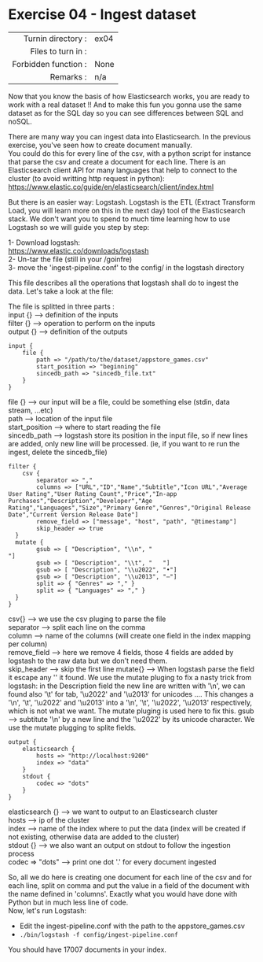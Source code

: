 # Exercise 04 - Ingest dataset 

|                         |                    |
| -----------------------:| ------------------ |
|   Turnin directory :    |  ex04              |
|   Files to turn in :    |   |
|   Forbidden function :  |  None              |
|   Remarks :             |  n/a               |

Now that you know the basis of how Elasticsearch works, you are ready to work with a real dataset !!
And to make this fun you gonna use the same dataset as for the SQL day so you can see differences between SQL and noSQL.

There are many way you can ingest data into Elasticsearch. In the previous exercise, you've seen how to create document manually.  
You could do this for every line of the csv, with a python script for instance that parse the csv and create a document for each line. There is an Elasticsearch client API for many languages that help to connect to the cluster (to avoid writting http request in python): <href src="https://www.elastic.co/guide/en/elasticsearch/client/index.html"><u><font color="blue">https://www.elastic.co/guide/en/elasticsearch/client/index.html</font></u></href>

But there is an easier way: Logstash. Logstash is the ETL (Extract Transform Load, you will learn more on this in the next day) tool of the Elasticsearch stack. We don't want you to spend to much time learning how to use Logstash so we will guide you step by step:

1- Download logstash:  
https://www.elastic.co/downloads/logstash  
2- Un-tar the file (still in your /goinfre)  
3- move the 'ingest-pipeline.conf' to the config/ in the logstash directory  

This file describes all the operations that logstash shall do to ingest the data. Let's take a look at the file:

The file is splitted in three parts :  
input {} --> definition of the inputs  
filter {} --> operation to perform on the inputs  
output {} --> definition of the outputs  

```
input {
	file { 
		path => "/path/to/the/dataset/appstore_games.csv"
		start_position => "beginning"
		sincedb_path => "sincedb_file.txt"
	}
}
```
file {} --> our input will be a file, could be something else (stdin, data stream, ...etc)  
path --> location of the input file  
start_position --> where to start reading the file  
sincedb_path --> logstash store its position in the input file, so if new lines are added, only new line will be processed. (ie, if you want to re run the ingest, delete the sincedb_file)  

```
filter {
	csv {
		separator => ","
		columns => ["URL","ID","Name","Subtitle","Icon URL","Average User Rating","User Rating Count","Price","In-app Purchases","Description","Developer","Age Rating","Languages","Size","Primary Genre","Genres","Original Release Date","Current Version Release Date"]
		remove_field => ["message", "host", "path", "@timestamp"]
		skip_header => true
  }
  mutate {
		gsub => [ "Description", "\\n", "
"]
		gsub => [ "Description", "\\t", "	"]
		gsub => [ "Description", "\\u2022", "•"]
		gsub => [ "Description", "\\u2013", "–"]
		split => { "Genres" => "," }
		split => { "Languages" => "," }
  }
}
```
csv{} --> we use the csv pluging to parse the file  
separator --> split each line on the comma  
column --> name of the columns (will create one field in the index mapping per column)  
remove_field --> here we remove 4 fields, those 4 fields are added by logstash to the raw data but we don't need them.  
skip_header --> skip the first line
mutate{} --> When logstash parse the field it escape any '\' it found. We use the mutate pluging to fix a nasty trick from logstash: in the Description field the new line are written with '\n', we can found also '\t' for tab, '\u2022' and '\u2013' for unicodes .... 
This changes a '\n', '\t', '\u2022' and '\u2013' into a '\\n', '\\t', '\\u2022', '\\u2013' respectively, which is not what we want. The mutate pluging is used here to fix this.
gsub --> subtitute '\\n' by a new line and the '\\u2022' by its unicode character.
We use the mutate plugging to splite fields.

```
output {
	elasticsearch {
		hosts => "http://localhost:9200"
		index => "data"
	}
	stdout {
		codec => "dots"
	}
}
```
elasticsearch {} --> we want to output to an Elasticsearch cluster  
hosts --> ip of the cluster  
index --> name of the index where to put the data (index will be created if not existing, otherwise data are added to the cluster)  
stdout {} --> we also want an output on stdout to follow the ingestion process  
codec => "dots" --> print one dot '.' for every document ingested  

So, all we do here is creating one document for each line of the csv and for each line, split on comma and put the value in a field of the document with the name defined in 'columns'. Exactly what you would have done with Python but in much less line of code.  
Now, let's run Logstash:  
- Edit the ingest-pipeline.conf with the path to the appstore_games.csv
- `./bin/logstash -f config/ingest-pipeline.conf`  

 
You should have 17007 documents in your index.
